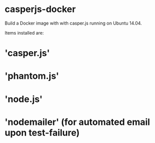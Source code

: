 casperjs-docker
===============

Build a Docker image with with casper.js running on Ubuntu 14.04.

Items installed are:

# 'casper.js'
# 'phantom.js'
# 'node.js'
# 'nodemailer' (for automated email upon test-failure)

